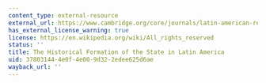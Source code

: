 ```yaml
---
content_type: external-resource
external_url: https://www.cambridge.org/core/journals/latin-american-research-review/article/historical-formation-of-the-state-in-latin-america-some-theoretical-and-methodological-guidelines-for-its-study/9D53369DD7B29D1A1998E86A05A4D8C7
has_external_license_warning: true
license: https://en.wikipedia.org/wiki/All_rights_reserved
status: ''
title: The Historical Formation of the State in Latin America
uid: 37803144-4e0f-4e00-9d32-2edee625d6ae
wayback_url: ''
---
```

